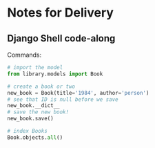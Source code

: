 # Notes for Delivery

## Django Shell code-along

Commands:

```py
# import the model
from library.models import Book

# create a book or two
new_book = Book(title='1984', author='person')
# see that ID is null before we save
new_book.__dict__
# save the new book!
new_book.save()

# index Books
Book.objects.all()
```
